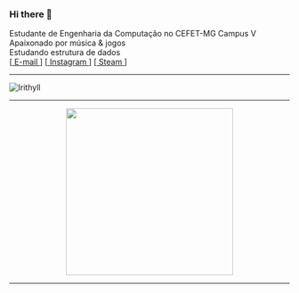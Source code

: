 ### Hi there 👋

Estudante de Engenharia da Computação no CEFET-MG Campus V \
Apaixonado por música & jogos \
Estudando estrutura de dados \
[<a href="jorgevgsouza@gmail.com"> E-mail </a>]  [<a href="https://www.instagram.com/jvsouzx/"> Instagram </a>] [<a href="https://steamcommunity.com/id/jvsouzx/"> Steam </a>]

--------------------------------------------

![Irithyll](https://user-images.githubusercontent.com/60747654/149629057-56e89852-6754-4e4e-9627-be8fb4ae960b.gif)

--------------------------------------------
<div align="center">
  <a href="https://github.com/jvsouzx">
  <img height="300em" src="https://github-readme-stats.vercel.app/api?username=jvsouzx&show_icons=true&theme=dark&include_all_commits=true&count_private=true"/>
</div>
  
--------------------------------------------

